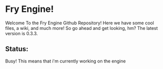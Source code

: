 # Fry Engine!
Welcome To the Fry Engine Github Repository! Here we have some cool files, a wiki, and much more! So go ahead and get looking, hm? The latest version is 0.3.3.
## Status:
Busy! This means that i'm currently working on the engine
